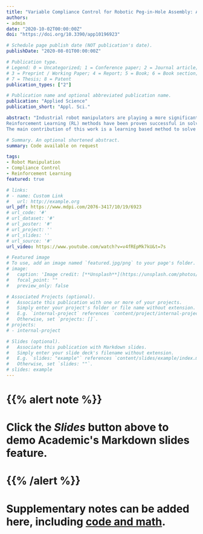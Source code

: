```yaml
---
title: "Variable Compliance Control for Robotic Peg-in-Hole Assembly: A Deep Reinforcement Learning Approach"
authors:
- admin
date: "2020-10-02T00:00:00Z"
doi: "https://doi.org/10.3390/app10196923"

# Schedule page publish date (NOT publication's date).
publishDate: "2020-08-01T00:00:00Z"

# Publication type.
# Legend: 0 = Uncategorized; 1 = Conference paper; 2 = Journal article;
# 3 = Preprint / Working Paper; 4 = Report; 5 = Book; 6 = Book section;
# 7 = Thesis; 8 = Patent
publication_types: ["2"]

# Publication name and optional abbreviated publication name.
publication: "Applied Science"
publication_short: "Appl. Sci."

abstract: "Industrial robot manipulators are playing a more significant role in modern manufacturing industries. Though peg-in-hole assembly is a common industrial task which has been extensively researched, safely solving complex high precision assembly in an unstructured environment remains an open problem.
Reinforcement Learning (RL) methods have been proven successful in solving manipulation tasks autonomously. However, RL is still not widely adopted on real robotic systems because working with real hardware entails additional challenges, especially when using position-controlled manipulators. 
The main contribution of this work is a learning based method to solve peg-in-hole tasks with position uncertainty of the hole. We proposed the use of an off-policy model-free reinforcement learning method and bootstrap the training speed by using several transfer learning techniques (sim2real) and domain randomization. Our proposed learning framework for position-controlled robots was extensively evaluated on contact-rich insertion tasks on a variety of environments."

# Summary. An optional shortened abstract.
summary: Code available on request

tags:
- Robot Manipulation
- Compliance Control
- Reinforcement Learning
featured: true

# links:
# - name: Custom Link
#   url: http://example.org
url_pdf: https://www.mdpi.com/2076-3417/10/19/6923
# url_code: '#'
# url_dataset: '#'
# url_poster: '#'
# url_project: ''
# url_slides: ''
# url_source: '#'
url_video: https://www.youtube.com/watch?v=v4fREpMk7kU&t=7s

# Featured image
# To use, add an image named `featured.jpg/png` to your page's folder. 
# image:
#   caption: 'Image credit: [**Unsplash**](https://unsplash.com/photos/s9CC2SKySJM)'
#   focal_point: ""
#   preview_only: false

# Associated Projects (optional).
#   Associate this publication with one or more of your projects.
#   Simply enter your project's folder or file name without extension.
#   E.g. `internal-project` references `content/project/internal-project/index.md`.
#   Otherwise, set `projects: []`.
# projects:
# - internal-project

# Slides (optional).
#   Associate this publication with Markdown slides.
#   Simply enter your slide deck's filename without extension.
#   E.g. `slides: "example"` references `content/slides/example/index.md`.
#   Otherwise, set `slides: ""`.
# slides: example
---
```


# {{% alert note %}}
# Click the *Slides* button above to demo Academic's Markdown slides feature.
# {{% /alert %}}

# Supplementary notes can be added here, including [code and math](https://sourcethemes.com/academic/docs/writing-markdown-latex/).
